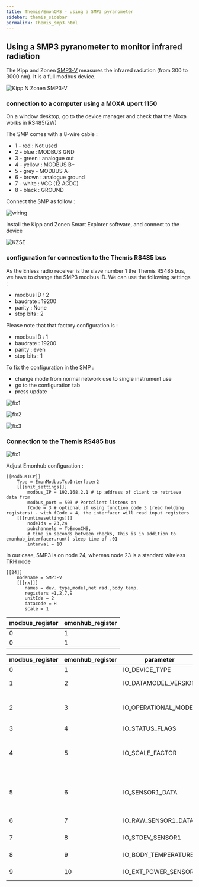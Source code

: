 ```yaml
---
title: Themis/EmonCMS - using a SMP3 pyranometer
sidebar: themis_sidebar
permalink: Themis_smp3.html
---
```

## Using a SMP3 pyranometer to monitor infrared radiation

The Kipp and Zonen [SMP3-V](https://www.kippzonen.com/Product/201/SMP3-Pyranometer#.XncyLCODM2w) measures the infrared radiation 
(from 300 to 3000 nm). It is a full modbus device.

![Kipp N Zonen SMP3-V](SMP3-V.jpg)

### connection to a computer using a MOXA uport 1150

On a window desktop, go to the device manager and check that the Moxa works in RS485(2W)

The SMP comes with a 8-wire cable :
- 1 - red : Not used
- 2 - blue : MODBUS GND
- 3 - green : analogue out
- 4 - yellow : MODBUS B+
- 5 - grey - MODBUS A-
- 6 - brown : analogue ground
- 7 - white : VCC (12 ACDC)
- 8 - black : GROUND

Connect the SMP as follow :

![wiring](wiring.jpg)

Install the Kipp and Zonen Smart Explorer software, and connect to the device

![KZSE](smart_explorer_1.png)

### configuration for connection to the Themis RS485 bus

As the Enless radio receiver is the slave number 1 the Themis RS485 bus, we have to change the SMP3 modbus ID.
We can use the following settings :
- modbus ID : 2
- baudrate : 19200
- parity : None
- stop bits : 2

Please note that that factory configuration is :
- modbus ID : 1
- baudrate : 19200
- parity : even
- stop bits : 1

To fix the configuration in the SMP :
- change mode from normal network use to single instrument use
- go to the configuration tab
- press update

![fix1](smart_explorer_single_instrument_use.png)

![fix2](smart_explorer_modbus.png)

![fix3](smart_explorer_update.png)

### Connection to the Themis RS485 bus

![fix1](connect_to_SR303.jpg)

Adjust Emonhub configuration :
````
[[ModbusTCP]]
    Type = EmonModbusTcpInterfacer2
    [[[init_settings]]]
        modbus_IP = 192.168.2.1 # ip address of client to retrieve data from
        modbus_port = 503 # Portclient listens on
        fCode = 3 # optional if using function code 3 (read holding registers) - with fCode = 4, the interfacer will read input registers
    [[[runtimesettings]]]
        nodeIds = 23,24
        pubchannels = ToEmonCMS,
        # time in seconds between checks, This is in addition to emonhub_interfacer.run() sleep time of .01
        interval = 10
````
In our case, SMP3 is on node 24, whereas node 23 is a standard wireless TRH node 
````
[[24]]
    nodename = SMP3-V
    [[[rx]]]
       names = dev. type,model,net rad.,body temp.
       registers =1,2,7,9
       unitIds = 2
       datacode = H
       scale = 1

````
| modbus_register| emonhub_register |
|--------|--------|
| 0 | 1 |
| 0 | 1 |

| modbus_register| emonhub_register | parameter | Name | Description |
|--------|--------|--------|--------|--------|
| 0 | 1 | IO_DEVICE_TYPE | DevType | type of the sensor |
| 1 | 2 | IO_DATAMODEL_VERSION | DataSet | Version of the object data model |
| 2 | 3 | IO_OPERATIONAL_MODE | DevMode |Operational mode: normal, service, calibration and so on |
| 3 | 4 | IO_STATUS_FLAGS | Status | Device Status flags |
| 4 | 5 | IO_SCALE_FACTOR | Range | Range and scale factor sensor data (determines number of decimal places) |
| 5 | 6 | IO_SENSOR1_DATA | Sensor1 | Temperature compensated radiation in W/m2 (Net radiation for SGR) |
| 6 | 7 | IO_RAW_SENSOR1_DATA | RawData1 | Net radiation (sensor 1) in W/m2 |
| 7 | 8 | IO_STDEV_SENSOR1 | StDev1 | Standard deviation IO_SENSOR1_DATA |
| 8 | 9 | IO_BODY_TEMPERATURE | BodyTemp | temperature in 0.1 °C |
| 9 | 10 | IO_EXT_POWER_SENSOR | VSupply | External power voltage |
